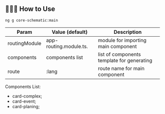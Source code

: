 ## 👨🏻‍🏫 How to Use

```
ng g core-schematic:main
```


Param            |  Value  (default)                | Description
---------------- |----------------------------------|------------------------------------
routingModule    | app-routing.module.ts.           | module for importing main component
components       | components list                  | list of components template for generating
route            | :lang                            | route name for main component

Components List:
- card-complex;
- card-event;
- card-planing;


